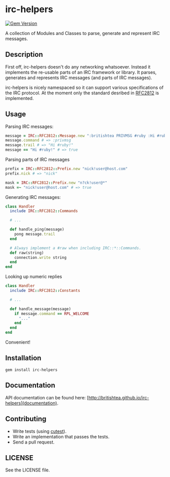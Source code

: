 # irc-helpers

[![Gem Version](https://badge.fury.io/rb/irc-helpers.png)](latest-version)

A collection of Modules and Classes to parse, generate and represent IRC 
messages.

[latest-version]: http://badge.fury.io/rb/irc-helpers

## Description

First off, irc-helpers doesn't do any networking whatsoever. Instead it 
implements the re-usable parts of an IRC framework or library. It parses, 
generates and represents IRC messages (and parts of IRC messages). 

irc-helpers is nicely namespaced so it can support various specifications of the
IRC protocol. At the moment only the standard desribed in [RFC2812](rfc2812) is 
implemented.

[rfc2812]: https://tools.ietf.org/html/rfc2812

## Usage

Parsing IRC messages:

```ruby
message = IRC::RFC2812::Message.new ":britishtea PRIVMSG #ruby :Hi #ruby!"
message.command # => :privmsg
message.trail # => "Hi #ruby!"
message == "Hi #ruby!" # => true
```

Parsing parts of IRC messages

```ruby
prefix = IRC::RFC2812::Prefix.new "nick!user@host.com"
prefix.nick # => "nick"

mask = IRC::RFC2812::Prefix.new "n?ck!user@*" 
mask =~ "nick!user@host.com" # => true
```

Generating IRC messages:

```ruby
class Handler
  include IRC::RFC2812::Commands

  # ...

  def handle_ping(message)
    pong message.trail
  end

  # Always implement a #raw when including IRC::*::Commands.
  def raw(string)
    connection.write string
  end
end
```

Looking up numeric replies

```ruby
class Handler
  include IRC::RFC2812::Constants

  # ...

  def handle_message(message)
    if message.command == RPL_WELCOME
      "..."
    end
  end
end
```

Convenient!

## Installation

`gem install irc-helpers`

## Documentation

API documentation can be found here: 
[http://britishtea.github.io/irc-helpers](documentation).

[documentation]: http://britishtea.github.io/irc-helpers/

## Contributing

- Write tests (using [cutest](cutest)).
- Write an implementation that passes the tests.
- Send a pull request.

[cutest]: https://github.com/djanowski/cutest

## LICENSE

See the LICENSE file.
